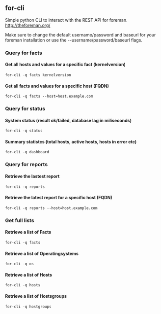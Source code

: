 ## for-cli

Simple python CLI to interact with the REST API for foreman. http://theforeman.org/

Make sure to change the default username/password and baseurl for your foreman installation
or use the --username/password/baseurl flags.

### Query for facts

#### Get all hosts and values for a specific fact (kernelversion)

    for-cli -q facts kernelversion

#### Get all facts and values for a specific host (FQDN)

    for-cli -q facts --host=host.example.com

### Query for status

#### System status (result ok/failed, database lag in miliseconds)

    for-cli -q status

#### Summary statistcs (total hosts, active hosts, hosts in error etc)

    for-cli -q dashboard

### Query for reports

#### Retrieve the lastest report

    for-cli -q reports

#### Retrieve the latest report for a specific host (FQDN)

    for-cli -q reports --host=host.example.com

### Get full lists

#### Retrieve a list of Facts

    for-cli -q facts

#### Retrieve a list of Operatingsystems

    for-cli -q os

#### Retrieve a list of Hosts

    for-cli -q hosts

#### Retrieve a list of Hostsgroups

    for-cli -q hostgroups
